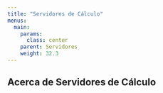 ```yaml
---
title: "Servidores de Cálculo"
menus: 
  main:
    params:
      class: center
    parent: Servidores
    weight: 32.3
---
```


## Acerca de Servidores de Cálculo
